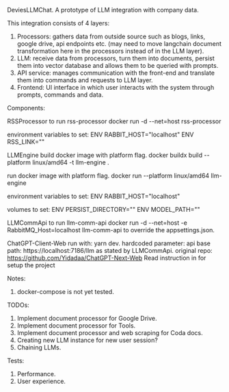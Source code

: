 DeviesLLMChat.
A prototype of LLM integration with company data.

This integration consists of 4 layers:
1. Processors: gathers data from outside source such as blogs, links, google drive, api endpoints etc. (may need to move langchain document transformation here in the processors instead of in the LLM layer).
2. LLM: receive data from processors, turn them into documents, persist them into vector database and allows them to be queried with prompts.
3. API service: manages communication with the front-end and translate them into commands and requests to LLM layer.
4. Frontend: UI interface in which user interacts with the system through prompts, commands and data. 



Components:

RSSProcessor
to run rss-processor
docker run -d --net=host rss-processor

environment variables to set:
ENV RABBIT_HOST="localhost"
ENV RSS_LINK=""


LLMEngine
build docker image with platform flag.
docker buildx build --platform linux/amd64 -t llm-engine .

run docker image with platform flag.
docker run --platform linux/amd64 llm-engine

environment variables to set:
ENV RABBIT_HOST="localhost"

volumes to set:
ENV PERSIST_DIRECTORY=""
ENV MODEL_PATH=""


LLMCommApi
to run llm-comm-api
docker run -d --net=host -e RabbitMQ_Host=localhost llm-comm-api
to override the appsettings.json.


ChatGPT-Client-Web
run with: yarn dev.
hardcoded parameter:
api base path: https://localhost:7186/llm as stated by LLMCommApi.
original repo: https://github.com/Yidadaa/ChatGPT-Next-Web
Read instruction in <original repo> for setup the project



Notes:
1. docker-compose is not yet tested.


TODOs:
1. Implement document processor for Google Drive.
2. Implement document processor for Tools.
3. Implement document processor and web scraping for Coda docs.
4. Creating new LLM instance for new user session?
5. Chaining LLMs.

Tests:
1. Performance.
2. User experience.


